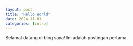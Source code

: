 ```yaml
---
layout: post
title: "Hello World"
date: 2024-11-01
categories: [intro]
---
```


Selamat datang di blog saya! Ini adalah postingan pertama.
